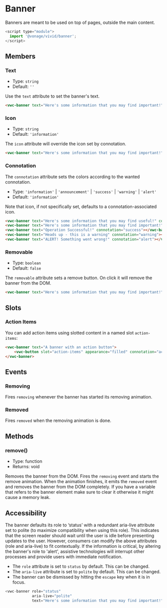 # Banner

Banners are meant to be used on top of pages, outside the main content.

```js
<script type="module">
  import '@vonage/vivid/banner';
</script>
```

## Members

### Text

- Type: `string`
- Default: `''`

Use the `text` attribute to set the banner's text.

```html preview full
<vwc-banner text="Here's some information that you may find important!"></vwc-banner>
```

### Icon

- Type: `string`
- Default: `'information'`

The `icon` attribute will override the icon set by connotation.

```html preview full
<vwc-banner text="Here's some information that you may find important!" icon="home-line"></vwc-banner>
```

### Connotation

The `connotation` attribute sets the colors according to the wanted connotation.

- Type: `'information'` | `'announcement'` | `'success'` | `'warning'` | `'alert'`
- Default: `'information'`

Note that icon, if not specifically set, defaults to a connotation-associated icon.

```html preview
<vwc-banner text="Here's some information that you may find useful!" connotation="information"></vwc-banner>
<vwc-banner text="Here's some information that you may find important!" connotation="announcement"></vwc-banner>
<vwc-banner text="Operation Successful!" connotation="success"></vwc-banner>
<vwc-banner text="Heads up - this is a warning" connotation="warning"></vwc-banner>
<vwc-banner text="ALERT! Something went wrong!" connotation="alert"></vwc-banner>
```

### Removable

- Type: `boolean`
- Default: `false`

The `removable` attribute sets a remove button. On click it will remove the banner from the DOM.  

```html preview full
<vwc-banner text="Here's some information that you may find important!" removable></vwc-banner>
```

## Slots

### Action Items

You can add action items using slotted content in a named slot `action-items`:

```html preview full
<vwc-banner text="A banner with an action button">
    <vwc-button slot="action-items" appearance="filled" connotation="accent" label="Learn More"></vwc-button>
</vwc-banner>
```

## Events

### Removing

Fires `removing` whenever the banner has started its removing animation.

### Removed

Fires `removed` when the removing animation is done.

## Methods

### remove()

- Type: function
- Returns: void

Removes the banner from the DOM.  Fires the `removing` event and starts the remove animation.  When the animation finishes, it emits the `removed` event and removes the banner from the DOM completely.  If you have a variable that refers to the banner element make sure to clear it otherwise it might cause a memory leak.

## Accessibility

The banner defaults its role to ‘status’ with a redundant aria-live attribute set to polite (to maximize compatibility when using this role). This indicates that the screen reader should wait until the user is idle before presenting updates to the user.
However, consumers can modify the above attributes (role and aria-live) to fit contextually. If the information is critical, by altering the banner's role to 'alert', assistive technologies will interrupt other processes and provide users with immediate notification.

- The `role` attribute is set to `status` by default. This can be changed.
- The `aria-live` attribute is set to `polite` by default. This can be changed.
- The banner can be dismissed by hitting the `escape` key when it is in focus.

```js
<vwc-banner role="status"
            aria-live="polite"
            text="Here's some information that you may find important!"></vwc-banner>
```
